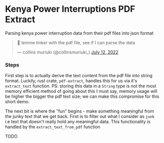 # Kenya Power Interruptions PDF Extract
Parsing kenya power interruption data from their pdf files into json format

<blockquote class="twitter-tweet"><p lang="en" dir="ltr">🧐 lemme tinker with the pdf file, see if I can parse the data</p>&mdash; collins muriuki (@collinsmuriuki_) <a href="https://twitter.com/collinsmuriuki_/status/1546955159439392768?ref_src=twsrc%5Etfw">July 12, 2022</a></blockquote> 

### Steps

First step is to actually derive the text content from the pdf file into string format. Luckily, rust crate, `pdf-extract`, handles this for us via it's `extract_text` function. PS: storing this data in a `String` type is not the most memory efficient method of going about this I must say, memory usage will be higher the bigger the pdf text size; we can make this compromise for this short demo.

The next bit is where the "fun" begins - make something meaningful from the junky text that we get back. First is to filter out what I consider as `junk` i.e text that doesn't really hold any meaningful data. This functionality is handled by the `extract_text_from_pdf` function

TODO
